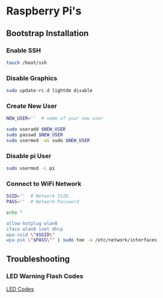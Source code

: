 # Raspberry Pi's

## Bootstrap Installation

### Enable SSH
```bash
touch /boot/ssh
```

### Disable Graphics
```bash
sudo update-rc.d lightdm disable
```

### Create New User
```bash
NEW_USER=''  # name of your new user

sudo useradd $NEW_USER
sudo passwd $NEW_USER
sudo usermod -aG sudo $NEW_USER
```

### Disable pi User
```bash
sudo usermod -L pi
```

### Connect to WiFi Network
```bash
SSID=''  # Network SSID.
PASS=''  # Network Password

echo "

allow-hotplug wlan0
iface wlan0 inet dhcp
wpa-ssid \"$SSID\"
wpa-psk \"$PASS\"" | sudo tee -a /etc/network/interfaces
```


## Troubleshooting

### LED Warning Flash Codes
[LED Codes](https://www.raspberrypi.org/documentation/configuration/led_blink_warnings.md)
